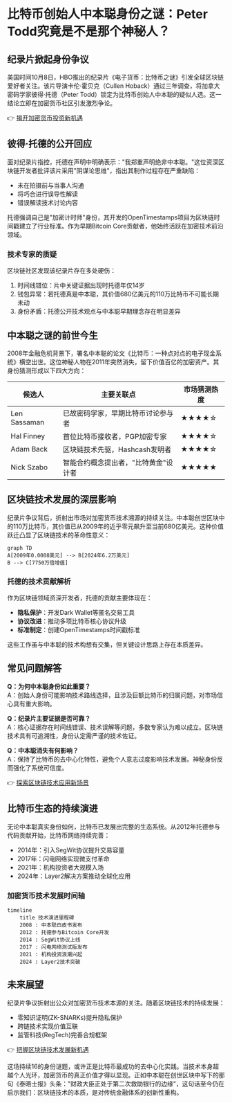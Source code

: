 # 比特币创始人中本聪身份之谜：Peter Todd究竟是不是那个神秘人？

## 纪录片掀起身份争议
美国时间10月8日，HBO推出的纪录片《电子货币：比特币之谜》引发全球区块链爱好者关注。该片导演卡伦·霍贝克（Cullen Hoback）通过三年调查，将加拿大密码学家彼得·托德（Peter Todd）锁定为比特币创始人中本聪的疑似人选。这一结论立即在加密货币社区引发激烈争论。

👉 [揭开加密货币投资新机遇](https://bit.ly/okx_welcome)

## 彼得·托德的公开回应
面对纪录片指控，托德在声明中明确表示："我郑重声明绝非中本聪。"这位资深区块链开发者批评该片采用"阴谋论思维"，指出其制作过程存在严重缺陷：
- 未在拍摄前与当事人沟通
- 将巧合进行误导性解读
- 错误解读技术讨论内容

托德强调自己是"加密计时师"身份，其开发的OpenTimestamps项目为区块链时间戳建立了行业标准。作为早期Bitcoin Core贡献者，他始终活跃在加密技术前沿领域。

### 技术专家的质疑
区块链社区发现该纪录片存在多处硬伤：
1. 时间线错位：片中关键证据出现时托德年仅14岁
2. 钱包异常：若托德真是中本聪，其价值680亿美元的110万比特币不可能长期未动
3. 身份矛盾：托德公开技术观点与中本聪早期理念存在明显差异

## 中本聪之谜的前世今生
2008年金融危机背景下，署名中本聪的论文《比特币：一种点对点的电子现金系统》横空出世。这位神秘人物在2011年突然消失，留下价值百亿的加密资产。其身份猜测形成以下四大方向：

| 候选人          | 主要关联点                          | 市场猜测热度 |
|-----------------|-----------------------------------|-------------|
| Len Sassaman    | 已故密码学家，早期比特币讨论参与者    | ★★★★☆       |
| Hal Finney      | 首位比特币接收者，PGP加密专家        | ★★★★☆       |
| Adam Back       | 区块链技术先驱，Hashcash发明者        | ★★★★☆       |
| Nick Szabo      | 智能合约概念提出者，"比特黄金"设计者   | ★★★★★       |

## 区块链技术发展的深层影响
纪录片争议背后，折射出市场对加密货币技术溯源的持续关注。中本聪创世区块中的110万比特币，其价值已从2009年的近乎零元飙升至当前680亿美元。这种价值跃迁凸显了区块链技术的革命性意义：

```mermaid
graph TD
A[2009年0.0008美元] --> B[2024年6.2万美元]
B --> C[7750万倍增值]
```

### 托德的技术贡献解析
作为区块链领域资深开发者，托德的贡献主要体现在：
- **隐私保护**：开发Dark Wallet等匿名交易工具
- **协议改进**：推动多项比特币核心协议升级
- **标准制定**：创建OpenTimestamps时间戳标准

这些工作虽与中本聪的技术构想有交集，但关键设计思路上存在本质差异。

## 常见问题解答
**Q：为何中本聪身份如此重要？**  
A：创始人身份可能影响技术路线选择，且涉及巨额比特币的归属问题，对市场信心具有重大影响。

**Q：纪录片主要证据是否可靠？**  
A：核心证据存在时间线错误、技术误解等问题，多数专家认为难以成立。区块链技术具有可追溯性，身份认定需严谨的技术佐证。

**Q：中本聪消失有何影响？**  
A：保持了比特币的去中心化特性，避免个人意志过度影响技术发展。神秘身份反而强化了系统可信度。

👉 [探索区块链技术应用新场景](https://bit.ly/okx_welcome)

## 比特币生态的持续演进
无论中本聪真实身份如何，比特币已发展出完整的生态系统。从2012年托德参与代码贡献开始，比特币网络持续完善：
- 2014年：引入SegWit协议提升交易容量
- 2017年：闪电网络实现微支付革命
- 2021年：机构投资者大规模入场
- 2024年：Layer2解决方案推动全球化应用

### 加密货币技术发展时间轴
```mermaid
timeline
    title 技术演进里程碑
    2008 : 中本聪白皮书发布
    2012 : 托德参与Bitcoin Core开发
    2014 : SegWit协议上线
    2017 : 闪电网络测试版发布
    2021 : 机构投资浪潮兴起
    2024 : Layer2技术突破
```

## 未来展望
纪录片争议折射出公众对加密货币技术本源的关注。随着区块链技术的持续发展：
- 零知识证明(ZK-SNARKs)提升隐私保护
- 跨链技术实现价值互联
- 监管科技(RegTech)完善合规框架

👉 [把握区块链技术发展新机遇](https://bit.ly/okx_welcome)

这场持续16的身份谜题，或许正是比特币最成功的去中心化实践。当技术本身超越个人光环，加密货币的真正价值才得以显现。正如中本聪在创世区块中写下的那句《泰晤士报》头条："财政大臣正处于第二次救助银行的边缘"，这句话至今仍在启示我们：区块链技术的本质，是对传统金融体系的创新性重构。
